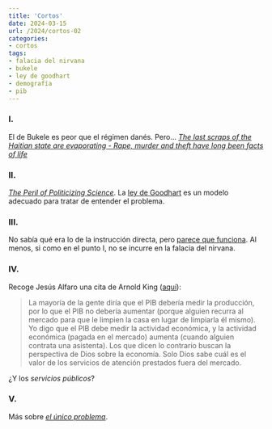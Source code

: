 ```yaml
---
title: 'Cortos'
date: 2024-03-15
url: /2024/cortos-02
categories:
- cortos
tags:
- falacia del nirvana
- bukele
- ley de goodhart
- demografía
- pib
---
```


### I.

El de Bukele es peor que el régimen danés. Pero...
[_The last scraps of the Haitian state are evaporating - Rape, murder and theft have long been facts of life_](https://www.economist.com/the-americas/2024/03/07/the-last-scraps-of-the-haitian-state-are-evaporating)

### II.

[_The Peril of Politicizing Science_](https://pubs.acs.org/doi/10.1021/acs.jpclett.1c01475). La [ley de Goodhart](https://es.wikipedia.org/wiki/Ley_de_Goodhart) es un modelo adecuado para tratar de entender el problema.

### III.

No sabía qué era lo de la instrucción directa, pero [parece que funciona](https://marginalrevolution.com/marginalrevolution/2022/06/direct-instruction-works-in-kenya.html). Al menos, si como en el punto I, no se incurre en la falacia del nirvana.

### IV.

Recoge Jesús Alfaro una cita de Arnold King ([aquí](https://derechomercantilespana.blogspot.com/2024/02/citas-los-hispanohablantes-en-cataluna.html)):

> La mayoría de la gente diría que el PIB debería medir la producción, por lo que el PIB no debería aumentar (porque alguien recurra al mercado para que le limpien la casa en lugar de limpiarla él mismo). Yo digo que el PIB debe medir la actividad económica, y la actividad económica (pagada en el mercado) aumenta (cuando alguien contrata una asistenta). Los que dicen lo contrario buscan la perspectiva de Dios sobre la economía. Solo Dios sabe cuál es el valor de los servicios de atención prestados fuera del mercado.

¿Y los _servicios públicos_?


### V.

Más sobre [_el único problema_](https://www.elconfidencial.com/economia/2024-03-03/tener-hijo-pobre-ser-padre-capricho-caro_3840978/).

